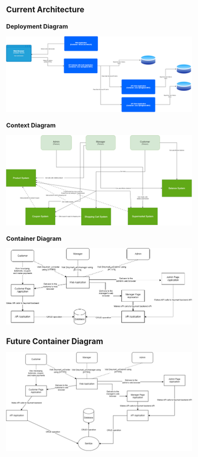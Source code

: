 ## Current Architecture
### Deployment Diagram
![DeplymentDiagram](img/Diskusi-B14-Halaman-3.drawio.png)

### Context Diagram
![Context](<img/Diskusi-B14-context diagram.drawio.png>)

### Container Diagram
![Container](<img/Diskusi-B14-container diagram.drawio.png>)

## Future Container Diagram
![Future](<img/Diskusi-B14-Future container diagram.drawio.png>)


    